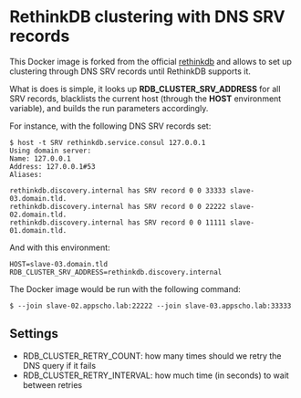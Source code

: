 # RethinkDB clustering with DNS SRV records

This Docker image is forked from the official [rethinkdb](https://hub.docker.com/_/rethinkdb/) and allows to set up clustering through DNS SRV records until RethinkDB supports it.

What is does is simple, it looks up **RDB_CLUSTER_SRV_ADDRESS** for all SRV records, blacklists the current host (through the **HOST** environment variable), and builds the run parameters accordingly.

For instance, with the following DNS SRV records set:

```
$ host -t SRV rethinkdb.service.consul 127.0.0.1
Using domain server:
Name: 127.0.0.1
Address: 127.0.0.1#53
Aliases:

rethinkdb.discovery.internal has SRV record 0 0 33333 slave-03.domain.tld.
rethinkdb.discovery.internal has SRV record 0 0 22222 slave-02.domain.tld.
rethinkdb.discovery.internal has SRV record 0 0 11111 slave-01.domain.tld.
```

And with this environment:

```
HOST=slave-03.domain.tld
RDB_CLUSTER_SRV_ADDRESS=rethinkdb.discovery.internal
```

The Docker image would be run with the following command:

```
$ --join slave-02.appscho.lab:22222 --join slave-03.appscho.lab:33333
```

## Settings

 * RDB_CLUSTER_RETRY_COUNT: how many times should we retry the DNS query if it fails
 * RDB_CLUSTER_RETRY_INTERVAL: how much time (in seconds) to wait between retries
